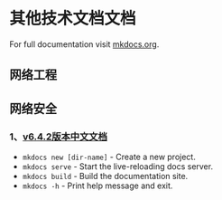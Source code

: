 # 其他技术文档文档

For full documentation visit [mkdocs.org](https://www.mkdocs.org).

## 网络工程


## 网络安全
### 1、[v6.4.2版本中文文档](workflow/flowable/bpmn/index.html)

* `mkdocs new [dir-name]` - Create a new project.
* `mkdocs serve` - Start the live-reloading docs server.
* `mkdocs build` - Build the documentation site.
* `mkdocs -h` - Print help message and exit.


